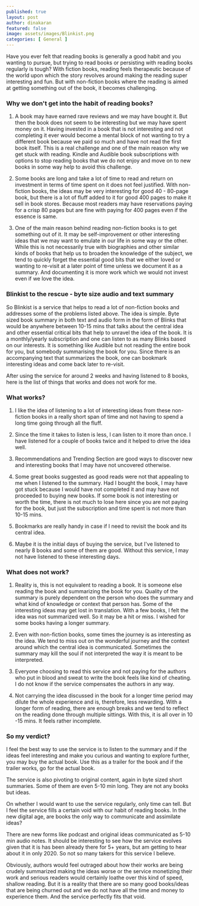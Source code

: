```yaml
---
published: true
layout: post
author: dinakaran
featured: false
image: assets/images/Blinkist.png
categories: [ General ]
---
```


Have you ever felt that reading books is generally a good habit and you wanting to pursue,  but trying to read books or persisting with reading books regularly is tough? With fiction books, reading feels therapeutic because of the world upon which the story revolves around making the reading super interesting and fun. But with non-fiction books where the reading is aimed at getting something out of the book, it becomes challenging.

### Why we don't get into the habit of reading books?

1. A book may have earned rave reviews and we may have bought it. But then the book does not seem to be interesting but we may have spent money on it. Having invested in a book that is not interesting and not completing it ever would become a mental block of not wanting to try a different book because we paid so much and have not read the first book itself. This is a real challenge and one of the main reason why we get stuck with reading. Kindle and Audible book subscriptions with options to stop reading books that we do not enjoy and move on to new books in some way help to avoid this challenge. 

2. Some books are long and take a lot of time to read and return on investment in terms of time spent on it does not feel justified. With non-fiction books, the ideas may be very interesting for good 40 - 80-page book, but there is a lot of fluff added to it for good 400 pages to make it sell in book stores. Because most readers may have reservations paying for a crisp 80 pages but are fine with paying for 400 pages even if the essence is same.  

3. One of the main reason behind reading non-fiction books is to get something out of it. It may be self-improvement or other interesting ideas that we may want to emulate in our life in some way or the other. While this is not necessarily true with biographies and other similar kinds of books that help us to broaden the knowledge of the subject, we tend to quickly forget the essential good bits that we either loved or wanting to re-visit at a later point of time unless we document it as a summary. And documenting it is more work which we would not invest even if we love the idea. 

### Blinkist to the rescue - byte size audio and text summary

So Blinkist is a service that helps to read a lot of non-fiction books and addresses some of the problems listed above. The idea is simple. Byte sized book summary in both text and audio form in the form of Blinks that would be anywhere between 10-15 mins that talks about the central idea and other essential critical bits that help to unravel the idea of the book. It is a monthly/yearly subscription and one can listen to as many Blinks based on our interests. It is something like Audible but not reading the entire book for you, but somebody summarising the book for you. Since there is an accompanying text that summarizes the book, one can bookmark interesting ideas and come back later to re-visit.  

After using the service for around 2 weeks and having listened to 8 books, here is the list of things that works and does not work for me.

### What works? 

1. I like the idea of listening to a lot of interesting ideas from these non-fiction books in a really short span of time and not having to spend a long time going through all the fluff.   

2. Since the time it takes to listen is less, I can listen to it more than once. I have listened for a couple of books twice and it helped to drive the idea well.

3. Recommendations and Trending Section are good ways to discover new and interesting books that I may have not uncovered otherwise. 

4. Some great books suggested as good reads were not that appealing to me when I listened to the summary. Had I bought the book, I may have got stuck because I would have not completed it and may have not proceeded to buying new books. If some book is not interesting or worth the time, there is not much to lose here since you are not paying for the book, but just the subscription and time spent is not more than 10-15 mins. 

5. Bookmarks are really handy in case if I need to revisit the book and its central idea.

6. Maybe it is the initial days of buying the service, but I've listened to nearly 8 books and some of them are good. Without this service, I may not have listened to these interesting days.  

### What does not work?

1. Reality is, this is not equivalent to reading a book. It is someone else reading the book and summarizing the book for you. Quality of the summary is purely dependent on the person who does the summary and what kind of knowledge or context that person has. Some of the interesting ideas may get lost in translation. With a few books, I felt the idea was not summarized well. So it may be a hit or miss. I wished for some books having a longer summary. 

2. Even with non-fiction books, some times the journey is as interesting as the idea. We tend to miss out on the wonderful journey and the context around which the central idea is communicated. Sometimes the summary may kill the soul if not interpreted the way it is meant to be interpreted. 

3. Everyone choosing to read this service and not paying for the authors who put in blood and sweat to write the book feels like kind of cheating. I do not know if the service compensates the authors in any way.

4. Not carrying the idea discussed in the book for a longer time period may dilute the whole experience and is, therefore, less rewarding. With a longer form of reading, there are enough breaks and we tend to reflect on the reading done through multiple sittings. With this, it is all over in 10 -15 mins. It feels rather incomplete. 

### So my verdict?

I feel the best way to use the service is to listen to the summary and if the ideas feel interesting and make you curious and wanting to explore further, you may buy the actual book. Use this as a trailer for the book and if the trailer works, go for the actual book. 


The service is also pivoting to original content, again in byte sized short summaries. Some of them are even 5-10 min long. They are not any books but ideas.

On whether I would want to use the service regularly, only time can tell. But I feel the service fills a certain void with our habit of reading books. In the new digital age, are books the only way to communicate and assimilate ideas? 

There are new forms like podcast and original ideas communicated as 5-10 min audio notes. It should be interesting to see how the service evolves given that it is has been already there for 5+ years, but am getting to hear about it in only 2020. So not so many takers for this service I believe.  

Obviously, authors would feel outraged about how their works are being crudely summarized making the ideas worse or the service monetizing their work and serious readers would certainly loathe over this kind of speed, shallow reading. But it is a reality that there are so many good books/ideas that are being churned out and we do not have all the time and money to experience them. And the service perfectly fits that void. 

